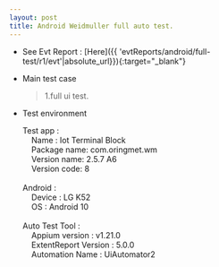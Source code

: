 ```yaml
---
layout: post
title: Android Weidmuller full auto test.
---
```



* See Evt Report : [Here]({{ 'evtReports/android/full-test/r1/evt'|absolute_url}}){:target="_blank"}

* Main test case 
  > 1.full ui test.<br>

* Test environment
  > 
  Test app :<br> 
    &nbsp;&nbsp;&nbsp; Name : Iot Terminal Block <br>
    &nbsp;&nbsp;&nbsp; Package name: com.oringmet.wm  <br>
    &nbsp;&nbsp;&nbsp; Version name: 2.5.7 A6  <br>
    &nbsp;&nbsp;&nbsp; Version code: 8 <br><br>
  Android :<br>
    &nbsp;&nbsp;&nbsp; Device : LG K52 <br>
    &nbsp;&nbsp;&nbsp; OS : Android 10 <br><br>
  Auto Test Tool :<br>
    &nbsp;&nbsp;&nbsp; Appium version : v1.21.0 <br>
    &nbsp;&nbsp;&nbsp; ExtentReport Version : 5.0.0 <br>
    &nbsp;&nbsp;&nbsp; Automation Name  : UiAutomator2 <br><br>